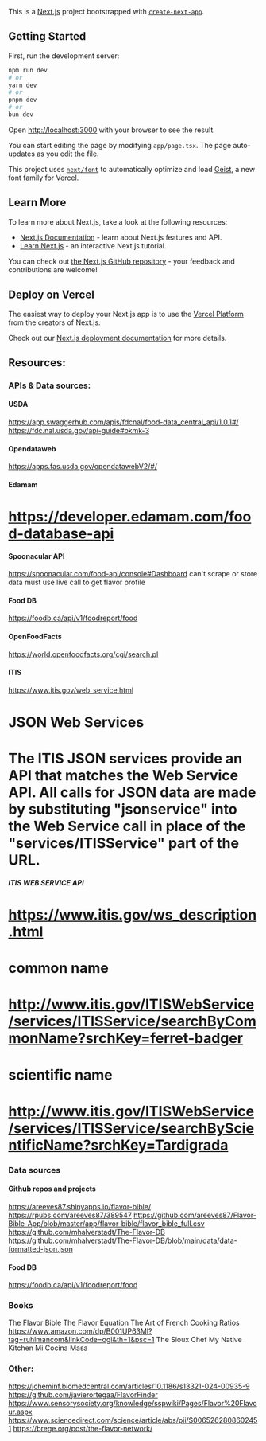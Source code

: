This is a [Next.js](https://nextjs.org) project bootstrapped with [`create-next-app`](https://nextjs.org/docs/app/api-reference/cli/create-next-app).

## Getting Started

First, run the development server:

```bash
npm run dev
# or
yarn dev
# or
pnpm dev
# or
bun dev
```

Open [http://localhost:3000](http://localhost:3000) with your browser to see the result.

You can start editing the page by modifying `app/page.tsx`. The page auto-updates as you edit the file.

This project uses [`next/font`](https://nextjs.org/docs/app/building-your-application/optimizing/fonts) to automatically optimize and load [Geist](https://vercel.com/font), a new font family for Vercel.

## Learn More

To learn more about Next.js, take a look at the following resources:

- [Next.js Documentation](https://nextjs.org/docs) - learn about Next.js features and API.
- [Learn Next.js](https://nextjs.org/learn) - an interactive Next.js tutorial.

You can check out [the Next.js GitHub repository](https://github.com/vercel/next.js) - your feedback and contributions are welcome!

## Deploy on Vercel

The easiest way to deploy your Next.js app is to use the [Vercel Platform](https://vercel.com/new?utm_medium=default-template&filter=next.js&utm_source=create-next-app&utm_campaign=create-next-app-readme) from the creators of Next.js.

Check out our [Next.js deployment documentation](https://nextjs.org/docs/app/building-your-application/deploying) for more details.

## Resources:

### APIs & Data sources:

#### USDA
https://app.swaggerhub.com/apis/fdcnal/food-data_central_api/1.0.1#/
https://fdc.nal.usda.gov/api-guide#bkmk-3

#### Opendataweb
https://apps.fas.usda.gov/opendatawebV2/#/

#### Edamam
# https://developer.edamam.com/food-database-api

####  Spoonacular API
https://spoonacular.com/food-api/console#Dashboard
can't scrape or store data
must use live call to get flavor profile

#### Food DB 
https://foodb.ca/api/v1/foodreport/food

#### OpenFoodFacts 
https://world.openfoodfacts.org/cgi/search.pl

#### ITIS 

https://www.itis.gov/web_service.html
# JSON Web Services
# The ITIS JSON services provide an API that matches the Web Service API. All calls for JSON data are made by substituting "jsonservice" into the Web Service call in place of the "services/ITISService" part of the URL.

##### ITIS WEB SERVICE API
# https://www.itis.gov/ws_description.html
# common name
# http://www.itis.gov/ITISWebService/services/ITISService/searchByCommonName?srchKey=ferret-badger
# scientific name
# http://www.itis.gov/ITISWebService/services/ITISService/searchByScientificName?srchKey=Tardigrada

### Data sources
#### Github repos and projects
https://areeves87.shinyapps.io/flavor-bible/
https://rpubs.com/areeves87/389547
https://github.com/areeves87/Flavor-Bible-App/blob/master/app/flavor-bible/flavor_bible_full.csv
https://github.com/mhalverstadt/The-Flavor-DB
https://github.com/mhalverstadt/The-Flavor-DB/blob/main/data/data-formatted-json.json

#### Food DB 
https://foodb.ca/api/v1/foodreport/food

### Books
The Flavor Bible
The Flavor Equation
The Art of French Cooking
Ratios https://www.amazon.com/dp/B001UP63MI?tag=ruhlmancom&linkCode=ogi&th=1&psc=1
The Sioux Chef
My Native Kitchen
Mi Cocina
Masa

### Other:
https://jcheminf.biomedcentral.com/articles/10.1186/s13321-024-00935-9
https://github.com/javierortegaa/FlavorFinder
https://www.sensorysociety.org/knowledge/sspwiki/Pages/Flavor%20Flavour.aspx
https://www.sciencedirect.com/science/article/abs/pii/S0065262808602451
https://brege.org/post/the-flavor-network/
